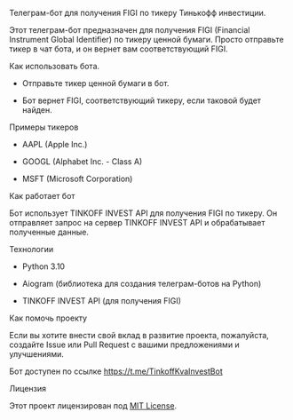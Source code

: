 Телеграм-бот для получения FIGI по тикеру Тинькофф инвестиции.

  

Этот телеграм-бот предназначен для получения FIGI (Financial Instrument Global Identifier) по тикеру ценной бумаги. Просто отправьте тикер в чат бота, и он вернет вам соответствующий FIGI. 

Как использовать бота. 

- Отправьте тикер ценной бумаги в бот. 

- Бот вернет FIGI, соответствующий тикеру, если таковой будет найден. 

  

Примеры тикеров 

  

- AAPL (Apple Inc.) 

- GOOGL (Alphabet Inc. - Class A) 

- MSFT (Microsoft Corporation) 

  

Как работает бот 

  

Бот использует TINKOFF INVEST API для получения FIGI по тикеру. Он отправляет запрос на сервер  TINKOFF INVEST API  и обрабатывает полученные данные. 

  

Технологии 

  

- Python 3.10 

- Aiogram (библиотека для создания телеграм-ботов на Python) 

- TINKOFF INVEST API (для получения FIGI) 

 

 Как помочь проекту 

 

Если вы хотите внести свой вклад в развитие проекта, пожалуйста, создайте Issue или Pull Request с вашими предложениями и улучшениями. 

Бот доступен по ссылке https://t.me/TinkoffKvaInvestBot

  

Лицензия 

 Этот проект лицензирован под [MIT License](LICENSE). 
